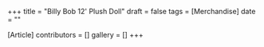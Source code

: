 +++
title = "Billy Bob 12' Plush Doll"
draft = false
tags = [Merchandise]
date = ""

[Article]
contributors = []
gallery = []
+++